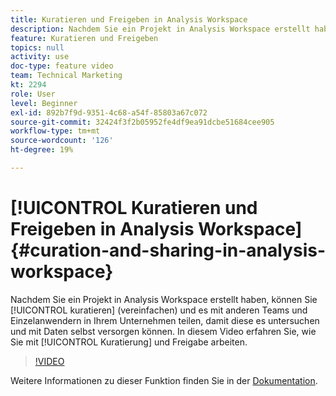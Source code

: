 ```yaml
---
title: Kuratieren und Freigeben in Analysis Workspace
description: Nachdem Sie ein Projekt in Analysis Workspace erstellt haben, können Sie es kuratieren (vereinfachen) und für andere Teams und Einzelpersonen in Ihren Unternehmen freigeben, damit diese es untersuchen und selbst mit Daten versorgen können. In diesem Video erfahren Sie, wie Sie mit Kuratierung und Freigabe arbeiten.
feature: Kuratieren und Freigeben
topics: null
activity: use
doc-type: feature video
team: Technical Marketing
kt: 2294
role: User
level: Beginner
exl-id: 892b7f9d-9351-4c68-a54f-85803a67c072
source-git-commit: 32424f3f2b05952fe4df9ea91dcbe51684cee905
workflow-type: tm+mt
source-wordcount: '126'
ht-degree: 19%

---
```


# [!UICONTROL Kuratieren und Freigeben in Analysis Workspace] {#curation-and-sharing-in-analysis-workspace}

Nachdem Sie ein Projekt in Analysis Workspace erstellt haben, können Sie [!UICONTROL kuratieren] (vereinfachen) und es mit anderen Teams und Einzelanwendern in Ihrem Unternehmen teilen, damit diese es untersuchen und mit Daten selbst versorgen können. In diesem Video erfahren Sie, wie Sie mit [!UICONTROL Kuratierung] und Freigabe arbeiten.

>[!VIDEO](https://video.tv.adobe.com/v/24711/?quality=12)

Weitere Informationen zu dieser Funktion finden Sie in der [Dokumentation](https://marketing.adobe.com/resources/help/de_DE/analytics/analysis-workspace/curate.html).
